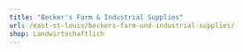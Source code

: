 ```yaml
---
title: "Becker's Farm & Industrial Supplies"
url: /east-st-louis/beckers-farm-und-industrial-supplies/
shop: Landwirtschaftlich
---
```

